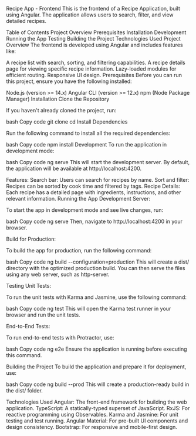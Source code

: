Recipe App - Frontend
This is the frontend of a Recipe Application, built using Angular. The application allows users to search, filter, and view detailed recipes.

Table of Contents
Project Overview
Prerequisites
Installation
Development
Running the App
Testing
Building the Project
Technologies Used
Project Overview
The frontend is developed using Angular and includes features like:

A recipe list with search, sorting, and filtering capabilities.
A recipe details page for viewing specific recipe information.
Lazy-loaded modules for efficient routing.
Responsive UI design.
Prerequisites
Before you can run this project, ensure you have the following installed:

Node.js (version >= 14.x)
Angular CLI (version >= 12.x)
npm (Node Package Manager)
Installation
Clone the Repository

If you haven't already cloned the project, run:

bash
Copy code
git clone <repository-url>
cd <project-directory>
Install Dependencies

Run the following command to install all the required dependencies:

bash
Copy code
npm install
Development
To run the application in development mode:

bash
Copy code
ng serve
This will start the development server. By default, the application will be available at http://localhost:4200.

Features:
Search bar: Users can search for recipes by name.
Sort and filter: Recipes can be sorted by cook time and filtered by tags.
Recipe Details: Each recipe has a detailed page with ingredients, instructions, and other relevant information.
Running the App
Development Server:

To start the app in development mode and see live changes, run:

bash
Copy code
ng serve
Then, navigate to http://localhost:4200 in your browser.

Build for Production:

To build the app for production, run the following command:

bash
Copy code
ng build --configuration=production
This will create a dist/ directory with the optimized production build. You can then serve the files using any web server, such as http-server.

Testing
Unit Tests:

To run the unit tests with Karma and Jasmine, use the following command:

bash
Copy code
ng test
This will open the Karma test runner in your browser and run the unit tests.

End-to-End Tests:

To run end-to-end tests with Protractor, use:

bash
Copy code
ng e2e
Ensure the application is running before executing this command.

Building the Project
To build the application and prepare it for deployment, use:

bash
Copy code
ng build --prod
This will create a production-ready build in the dist/ folder.

Technologies Used
Angular: The front-end framework for building the web application.
TypeScript: A statically-typed superset of JavaScript.
RxJS: For reactive programming using Observables.
Karma and Jasmine: For unit testing and test running.
Angular Material: For pre-built UI components and design consistency.
Bootstrap: For responsive and mobile-first design.